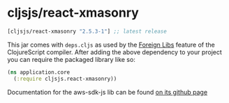 # cljsjs/react-xmasonry

[](dependency)
```clojure
[cljsjs/react-xmasonry "2.5.3-1"] ;; latest release
```
[](/dependency)

This jar comes with `deps.cljs` as used by the [Foreign Libs][flibs] feature
of the ClojureScript compiler. After adding the above dependency to your project
you can require the packaged library like so:

```clojure
(ns application.core
  (:require cljsjs.react-xmasonry))
```

Documentation for the aws-sdk-js lib can be found [on its github page](https://github.com/ZitRos/react-xmasonry)

[flibs]: https://clojurescript.org/reference/packaging-foreign-deps
